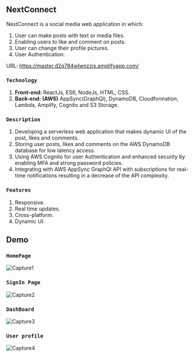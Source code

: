 ## NextConnect
NextConnect is a social media web application in which: 
1. User can make posts with text or media files.
2. Enabling users to like and comment on posts.
3. User can change their profile pictures.
4. User Authentication.

URL: https://master.d2q784wlwnzzjs.amplifyapp.com/

### `Technology`
1. **Front-end:** ReactJs, ES6, NodeJs, HTML, CSS.
2. **Back-end: (AWS)** AppSync(GraphQl), DynamoDB, Cloudformation, Lambda, Amplify, Cognito and S3 Storage.

### `Description`
1. Developing a serverless web application that makes dynamic UI of the post, likes and comments.
2. Storing user posts, likes and comments on the AWS DynamoDB database for low latency access.
3. Using AWS Cognito for user Authentication and enhanced security by enabling MFA and strong
password policies.
4. Integrating with AWS AppSync GraphQl API with subscriptions for real-time notifications resulting in
a decrease of the API complexity.

### `Features`
1. Responsive.
2. Real time updates.
3. Cross-platform.
4. Dynamic UI.

## Demo
### `HomePage`
![Capture1](https://user-images.githubusercontent.com/58487474/103264106-b9148e00-4977-11eb-8222-b522695555c9.PNG)

### `SignIn Page`
![Capture2](https://user-images.githubusercontent.com/58487474/103264111-bdd94200-4977-11eb-8339-411f400aff62.PNG)

### `DashBoard`
![Capture3](https://user-images.githubusercontent.com/58487474/103264483-cf6f1980-4978-11eb-8048-c092cce86a0e.PNG)

### `User profile`
![Capture4](https://user-images.githubusercontent.com/58487474/103264117-c3cf2300-4977-11eb-8676-17dc802b0e46.PNG)
